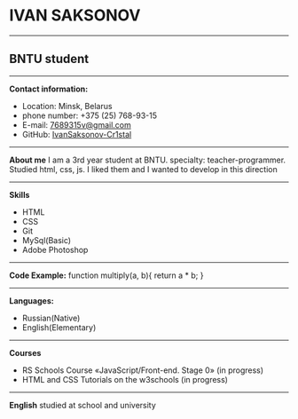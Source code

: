 # IVAN SAKSONOV
***
## BNTU student

***

 **Contact information:**
- Location: Minsk, Belarus
- phone number: +375 (25) 768-93-15
- E-mail: 7689315v@gmail.com
- GitHub: [IvanSaksonov-Cr1stal](https://github.com/IvanSaksonov-Cr1stal)

****
 **About me**
 I am a 3rd year student at BNTU.  specialty: teacher-programmer.  Studied html, css, js.  I liked them and I wanted to develop in this direction
 ****
 **Skills**
 - HTML
 - CSS
 - Git
 - MySql(Basic)
 - Adobe Photoshop
 ***
 **Code Example:**
 function multiply(a, b){
  return a * b;
  }

 ***
 **Languages:**
 - Russian(Native)
 - English(Elementary)
  ***
  **Courses**
  - RS Schools Course «JavaScript/Front-end. Stage 0» (in progress)
  - HTML and CSS Tutorials on the w3schools (in progress)
  ***
  **English**
  studied at school and university
